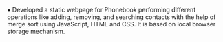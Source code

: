 •	Developed a static webpage for Phonebook performing different operations like adding, removing, and searching contacts with the help of merge sort using JavaScript, HTML and CSS. It is based on local browser storage mechanism.
